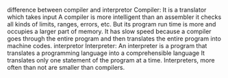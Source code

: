 difference between compiler and interpretor
 Compiler: 
It is a translator which takes input
A compiler is more intelligent than an assembler it checks all kinds of limits, ranges, errors, etc.
But its program run time is more and occupies a larger part of memory. It has slow speed because a compiler goes through the entire program and then translates the entire program into machine codes.
interpretor
Interpreter: 
An interpreter is a program that translates a programming language into a comprehensible language 
It translates only one statement of the program at a time.
Interpreters, more often than not are smaller than compilers. 
